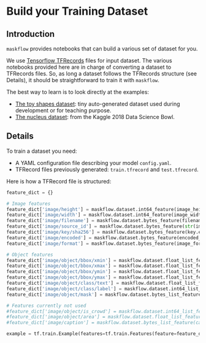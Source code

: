# Build your Training Dataset

## Introduction

`maskflow` provides notebooks that can build a various set of dataset for you.

We use [Tensorflow TFRecords](https://www.tensorflow.org/tutorials/load_data/tf_records) files for input dataset. The various notebooks provided here are in charge of converting a dataset to TFRecords files. So, as long a dataset follows the TFRecords structure (see Details), it should be straightforward to train it with `maskflow`.

The best way to learn is to look directly at the examples:

- [The toy shapes dataset](./Shapes/Shapes.ipynb): tiny auto-generated dataset used during development or for teaching purpose.
- [The nucleus dataset](./Nucleus/Nucleus.ipynb): from the Kaggle 2018 Data Science Bowl.

## Details

To train a dataset you need:

- A YAML configuration file describing your model `config.yaml`.
- TFRecord files previously generated: `train.tfrecord` and `test.tfrecord`.

Here is how a TFRecord file is structured:

```python
feature_dict = {}

# Image features
feature_dict['image/height'] = maskflow.dataset.int64_feature(image_height)
feature_dict['image/width'] = maskflow.dataset.int64_feature(image_width)
feature_dict['image/filename'] = maskflow.dataset.bytes_feature(filename.encode('utf8'))
feature_dict['image/source_id'] = maskflow.dataset.bytes_feature(str(image_id).encode('utf8'))
feature_dict['image/key/sha256'] = maskflow.dataset.bytes_feature(key.encode('utf8'))
feature_dict['image/encoded'] = maskflow.dataset.bytes_feature(encoded_image)
feature_dict['image/format'] = maskflow.dataset.bytes_feature(image_format.encode('utf8'))

# Object features
feature_dict['image/object/bbox/xmin'] = maskflow.dataset.float_list_feature(xmin)
feature_dict['image/object/bbox/xmax'] = maskflow.dataset.float_list_feature(xmax)
feature_dict['image/object/bbox/ymin'] = maskflow.dataset.float_list_feature(ymin)
feature_dict['image/object/bbox/ymax'] = maskflow.dataset.float_list_feature(ymax)
feature_dict['image/object/class/text'] = maskflow.dataset.float_list_feature(category_names)
feature_dict['image/object/class/label'] = maskflow.dataset.int64_list_feature(category_ids)
feature_dict['image/object/mask'] = maskflow.dataset.bytes_list_feature(encoded_mask_png)

# Features currently not used
#feature_dict['image/object/is_crowd'] = maskflow.dataset.int64_list_feature(is_crowd)
#feature_dict['image/object/area'] = maskflow.dataset.float_list_feature(area)
#feature_dict['image/caption'] = maskflow.dataset.bytes_list_feature(captions)

example = tf.train.Example(features=tf.train.Features(feature=feature_dict))
```